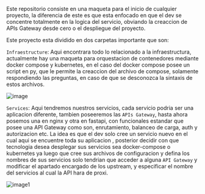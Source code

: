 Este repositorio consiste en una maqueta para el inicio de cualquier proyecto, la diferencia de este es que esta enfocado en que el dev se concentre totalmente en la logica del servicio, obviando la creaccion de APIs Gateway desde cero o el despliegue del proyecto.

Este proyecto esta dividido en dos carpetas importante que son:

`Infraestructure`: Aqui encontrara todo lo relacionado a la infraestructura, actualmente hay una maqueta para orquestacion de contenedores mediante docker compose y kubernetes, en el caso del docker compose posee un script en py, que le permite la creaccion del archivo de compose, solamente respondiendo las preguntas, en caso de que se desconozca la sintaxis de estos archivos.

![image](https://i.ibb.co/vBBpc14/general.jpg)

`Services`: Aqui tendremos nuestros servicios, cada servicio podria ser una aplicacion diferente, tambien poseeremos las `APIs Gateway`, hasta ahora posemos una en nginx y otra en fastapi, con funcionales estandar que posee una API Gateway como son, enrutamiento, balanceo de carga, auth y autorizacion etc.
La idea es que el dev solo cree un servicio nuevo en el cual aqui se encuentre toda su aplicacion , posterior decidir con que tecnologia desea desplegar sus servicios sea docker-compose o kubernetes ya luego que cree sus archivos de configuracion y defina los nombres de sus servicios solo tendrian que acceder a alguna `API Gateway` y modificar el apartado encargado de los upstream, y especificar el nombre del servicios al cual la API hara de proxi.

![image1](https://i.ibb.co/Jr4gTPp/componentes.jpg)

